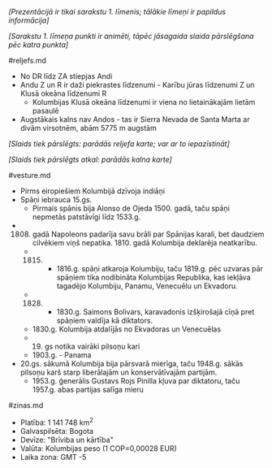 *[Prezentācijā ir tikai sarakstu 1. līmenis; tālākie līmeņi ir papildus informācija]*

*[Sarakstu 1. līmeņa punkti ir animēti, tāpēc jāsagaida slaida pārslēgšana pēc katra punkta]*

#reljefs.md

* No DR līdz ZA stiepjas Andi
* Andu Z un R ir daži piekrastes līdzenumi - Karību jūras līdzenumi Z un Klusā okeāna līdzenumi R
    - Kolumbijas Klusā okeāna līdzenumi ir viena no lietainākajām lietām pasaulē
* Augstākais kalns nav Andos - tas ir Sierra Nevada de Santa Marta ar divām virsotnēm, abām 5775 m augstām

*[Slaids tiek pārslēgts: parādās reljefa karte; var ar to iepazīstināt]*

*[Slaids tiek pārslēgts atkal: parādās kalna karte]*

#vesture.md

* Pirms eiropiešiem Kolumbijā dzīvoja indiāņi
* Spāņi iebrauca 15.gs.
    - Pirmais spānis bija Alonso de Ojeda 1500. gadā, taču spāņi nepmetās patstāvīgi līdz 1533.g.
* 1808. gadā Napoleons padarīja savu brāli par Spānijas karali, bet daudziem cilvēkiem viņš nepatika. 1810. gadā Kolumbija deklarēja neatkarību.
    - 1815. - 1816.g. spāņi atkaroja Kolumbiju, taču 1819.g. pēc uzvaras pār spāņiem tika nodibināta Kolumbijas Republika, kas iekļāva tagadējo Kolumbiju, Panamu, Venecuēlu un Ekvadoru.
    - 1828. - 1830.g. Saimons Bolivars, karavadonis izšķirošajā cīņā pret spāņiem valdīja kā diktators.
    - 1830.g. Kolumbija atdalījās no Ekvadoras un Venecuēlas
    - 19. gs notika vairāki pilsoņu kari
    - 1903.g. - Panama
* 20.gs. sākumā Kolumbija bija pārsvarā mierīga, taču 1948.g. sākās pilsoņu karš starp liberālajām un konservātīvajām partijām.
    - 1953.g. ģenerālis Gustavs Rojs Pinilla kļuva par diktatoru, taču 1957.g. abas partijas salīga mieru

#zinas.md

<ul>
	<li>Platība: 1 141 748 km<sup>2</sup></li>
	<li>Galvaspilsēta: Bogota</li>
	<li>Devīze: "Brīviba un kārtība"</li>
	<li>Valūta: Kolumbijas peso (1 COP=0,00028 EUR)</li>
	<li>Laika zona: GMT -5</li>
</ul>
			
